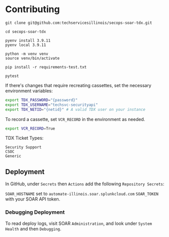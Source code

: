 # Contributing

```
git clone git@github.com:techservicesillinois/secops-soar-tdx.git

cd secops-soar-tdx

pyenv install 3.9.11
pyenv local 3.9.11

python -m venv venv
source venv/bin/activate

pip install -r requirements-test.txt

pytest
```

If there's changes that require recreating cassettes, set the necessary environment variables:

```sh
export TDX_PASSWORD="{password}"
export TDX_USERNAME="techsvc-securityapi"
export TDX_NETID="{netid}" # A valid TDX user on your instance
```

To record a cassette, set `VCR_RECORD` in the environment as needed.

```sh
export VCR_RECORD=True
```

TDX Ticket Types:

```
Security Support
CSOC
Generic
```

## Deployment

In GitHub, under 
`Secrets` then `Actions` add the following `Repository Secrets`:

`SOAR_HOSTNAME` set to `automate-illinois.soar.splunkcloud.com`
`SOAR_TOKEN` with your SOAR API token.

### Debugging Deployment

To read deploy logs, visit SOAR `Administration`, and look under `System Health` and then `Debugging`.